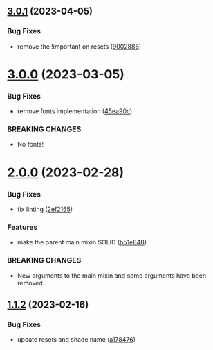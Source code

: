 ## [3.0.1](https://github.com/Mellow254/Mellow-CSS/compare/v3.0.0...v3.0.1) (2023-04-05)


### Bug Fixes

* remove the !important on resets ([9002886](https://github.com/Mellow254/Mellow-CSS/commit/90028862a90f74b114c1cc822e335299c87c85d6))

# [3.0.0](https://github.com/Mellow254/Mellow-CSS/compare/v2.0.0...v3.0.0) (2023-03-05)


### Bug Fixes

* remove fonts implementation ([45ea90c](https://github.com/Mellow254/Mellow-CSS/commit/45ea90cb8e514473220284e6df637c4b1b9f3efd))


### BREAKING CHANGES

* No fonts!

# [2.0.0](https://github.com/Mellow254/Mellow-CSS/compare/v1.1.2...v2.0.0) (2023-02-28)


### Bug Fixes

* fix linting ([2ef2165](https://github.com/Mellow254/Mellow-CSS/commit/2ef2165eb6eb9ceea3efee3ede86162cf1ebd3d2))


### Features

* make the parent main mixin SOLID ([b51e848](https://github.com/Mellow254/Mellow-CSS/commit/b51e848f625842c016e97346e75ef8b5dc5d3b0c))


### BREAKING CHANGES

* New arguments to the main mixin and some arguments have been removed

## [1.1.2](https://github.com/Mellow254/Mellow-CSS/compare/v1.1.1...v1.1.2) (2023-02-16)


### Bug Fixes

* update resets and shade name ([a178476](https://github.com/Mellow254/Mellow-CSS/commit/a178476b0ba24c9e92cd416feb60a7bda5ffc640))

